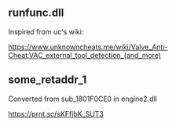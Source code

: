 ## runfunc.dll
Inspired from uc's wiki:

https://www.unknowncheats.me/wiki/Valve_Anti-Cheat:VAC_external_tool_detection_(and_more)

## some_retaddr_1
Converted from sub_1801F0CE0 in engine2.dll

https://prnt.sc/sKFfjbK_SUT3
